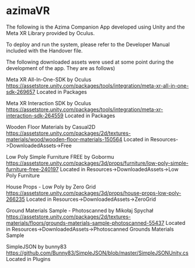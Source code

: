# azimaVR

The following is the Azima Companion App developed using Unity and the Meta XR Library
provided by Oculus. 

To deploy and run the system, please refer to the Developer Manual included with the 
Handover file.

The following downloaded assets were used at some point during the development of 
the app. They are as follows)

Meta XR All-In-One-SDK by Oculus 
https://assetstore.unity.com/packages/tools/integration/meta-xr-all-in-one-sdk-269657
Located in Packages

Meta XR Interaction SDK by Oculus
https://assetstore.unity.com/packages/tools/integration/meta-xr-interaction-sdk-264559
Located in Packages

Wooden Floor Materials by Casual2D
https://assetstore.unity.com/packages/2d/textures-materials/wood/wooden-floor-materials-150564
Located in Resources->DownloadedAssets->Free

Low Poly Simple Furniture FREE by Gobormu
https://assetstore.unity.com/packages/3d/props/furniture/low-poly-simple-furniture-free-240197
Located in Resources->DownloadedAssets->Low Poly Furniture

House Props - Low Poly by Zero Grid
https://assetstore.unity.com/packages/3d/props/house-props-low-poly-266235
Located in Resources->DownloadedAssets->ZeroGrid

Ground Materials Sample - Photoscanned by Mikołaj Spychał
https://assetstore.unity.com/packages/2d/textures-materials/floors/grounds-materials-sample-photoscanned-55437
Located in Resources->DownloadedAssets->Photoscanned Grounds Materials Sample

SimpleJSON by bunny83
https://github.com/Bunny83/SimpleJSON/blob/master/SimpleJSONUnity.cs
Located in Plugins